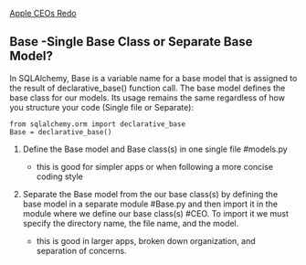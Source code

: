[Apple CEOs Redo](https://ccs-full-stack-web-dev.netlify.app/docs/cohorts/cohort17/lectures/week9/day1/EXERCISES#apple-ceos-redo)

## Base -Single Base Class or Separate Base Model?

In SQLAlchemy, Base is a variable name for a base model that is assigned to the result of declarative_base() function call. The base model defines the base class for our models. Its usage remains the same regardless of how you structure your code (Single file or Separate):

    from sqlalchemy.orm import declarative_base
    Base = declarative_base()

1. Define the Base model and Base class(s) in one single file #models.py
   - this is good for simpler apps or when following a more concise coding style

2. Separate the Base model from the our base class(s) by defining the base model in a separate module #Base.py and then import it in the module where we define our base class(s) #CEO. To import it we must specify the directory name, the file name, and the model.
   - this is good in larger apps, broken down organization, and separation of concerns. 
